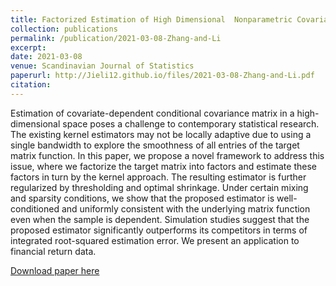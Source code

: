 ```yaml
---
title: Factorized Estimation of High Dimensional  Nonparametric Covariance Models
collection: publications
permalink: /publication/2021-03-08-Zhang-and-Li
excerpt:
date: 2021-03-08
venue: Scandinavian Journal of Statistics
paperurl: http://Jieli12.github.io/files/2021-03-08-Zhang-and-Li.pdf
citation:
---
```


Estimation of covariate-dependent conditional covariance matrix in a high-dimensional space poses a challenge to contemporary statistical research. The existing kernel estimators may not be locally adaptive due to using a single bandwidth to explore the smoothness of all entries of the target matrix function. In this paper, we propose a novel framework to address this issue, where we factorize the target matrix into factors and estimate these factors in turn by the kernel approach. The resulting estimator is further regularized by thresholding and optimal shrinkage. Under certain mixing and sparsity conditions, we show that the proposed estimator is well-conditioned and uniformly consistent with the underlying matrix function even when the sample is dependent. Simulation studies suggest that the proposed estimator significantly outperforms its competitors in terms of integrated root-squared estimation error. We present an application to financial return data.

[Download paper here](http://Jieli12.github.io/files/2021-03-08-Zhang-and-Li.pdf)
